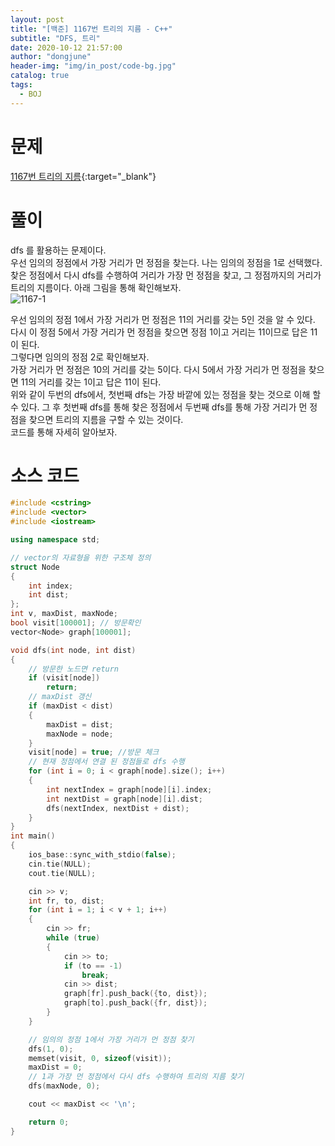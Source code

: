 ```yaml
---
layout: post
title: "[백준] 1167번 트리의 지름 - C++"
subtitle: "DFS, 트리"
date: 2020-10-12 21:57:00
author: "dongjune"
header-img: "img/in_post/code-bg.jpg"
catalog: true
tags:
  - BOJ
---
```


# 문제

[1167번 트리의 지름](https://www.acmicpc.net/problem/1167){:target="_blank"}

# 풀이

dfs 를 활용하는 문제이다.  
우선 임의의 정점에서 가장 거리가 먼 정점을 찾는다. 나는 임의의 정점을 1로 선택했다.  
찾은 정점에서 다시 dfs를 수행하여 거리가 가장 먼 정점을 찾고, 그 정점까지의 거리가 트리의 지름이다. 아래 그림을 통해 확인해보자.  
![1167-1](https://user-images.githubusercontent.com/53213397/117606962-f561c180-b195-11eb-92c8-f168ef2d5902.png)

우선 임의의 정점 1에서 가장 거리가 먼 정점은 11의 거리를 갖는 5인 것을 알 수 있다. 다시 이 정점 5에서 가장 거리가 먼 정점을 찾으면 정점 1이고 거리는 11이므로 답은 11이 된다.  
그렇다면 임의의 정점 2로 확인해보자.  
가장 거리가 먼 정점은 10의 거리를 갖는 5이다. 다시 5에서 가장 거리가 먼 정점을 찾으면 11의 거리를 갖는 1이고 답은 11이 된다.  
위와 같이 두번의 dfs에서, 첫번째 dfs는 가장 바깥에 있는 정점을 찾는 것으로 이해 할 수 있다. 그 후 첫번째 dfs를 통해 찾은 정점에서 두번째 dfs를 통해 가장 거리가 먼 정점을 찾으면 트리의 지름을 구할 수 있는 것이다.  
코드를 통해 자세히 알아보자.

# 소스 코드

```c++
#include <cstring>
#include <vector>
#include <iostream>

using namespace std;

// vector의 자료형을 위한 구조체 정의
struct Node
{
    int index;
    int dist;
};
int v, maxDist, maxNode;
bool visit[100001]; // 방문확인
vector<Node> graph[100001];

void dfs(int node, int dist)
{
    // 방문한 노드면 return
    if (visit[node])
        return;
    // maxDist 갱신
    if (maxDist < dist)
    {
        maxDist = dist;
        maxNode = node;
    }
    visit[node] = true; //방문 체크
    // 현재 정점에서 연결 된 정점들로 dfs 수행
    for (int i = 0; i < graph[node].size(); i++)
    {
        int nextIndex = graph[node][i].index;
        int nextDist = graph[node][i].dist;
        dfs(nextIndex, nextDist + dist);
    }
}
int main()
{
    ios_base::sync_with_stdio(false);
    cin.tie(NULL);
    cout.tie(NULL);

    cin >> v;
    int fr, to, dist;
    for (int i = 1; i < v + 1; i++)
    {
        cin >> fr;
        while (true)
        {
            cin >> to;
            if (to == -1)
                break;
            cin >> dist;
            graph[fr].push_back({to, dist});
            graph[to].push_back({fr, dist});
        }
    }

    // 임의의 정점 1에서 가장 거리가 먼 정점 찾기
    dfs(1, 0);
    memset(visit, 0, sizeof(visit));
    maxDist = 0;
    // 1과 가장 먼 정점에서 다시 dfs 수행하여 트리의 지름 찾기
    dfs(maxNode, 0);

    cout << maxDist << '\n';

    return 0;
}
```
